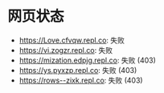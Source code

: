 # 网页状态
- https://Love.cfvqw.repl.co: 失败
- https://vi.zogzr.repl.co: 失败
- https://mization.edpjg.repl.co: 失败 (403)
- https://ys.pyxzp.repl.co: 失败 (403)
- https://rows--zixk.repl.co: 失败 (403)

